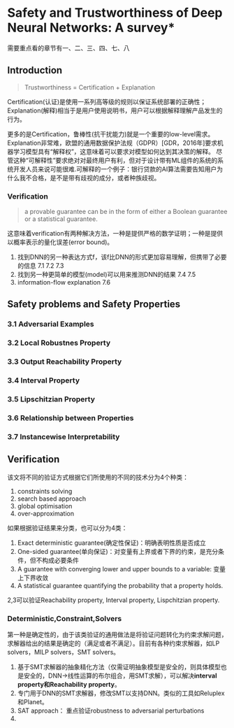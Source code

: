 # Safety and Trustworthiness of Deep Neural Networks: A survey*
需要重点看的章节有一、二、三、四、七、八

## Introduction

> Trustworthiness = Certification + Explanation

Certification(认证)是使用一系列高等级的规则以保证系统部署的正确性；Explanation(解释)相当于是用户使用说明书，用户可以根据解释理解产品发生的行为。

更多的是Certification，鲁棒性(抗干扰能力)就是一个重要的low-level需求。Explanation非常难，欧盟的通用数据保护法规（GDPR）[GDR，2016年]要求机器学习模型具有“解释权”，这意味着可以要求对模型如何达到其决策的解释。 尽管这种“可解释性”要求绝对对最终用户有利，但对于设计带有ML组件的系统的系统开发人员来说可能很难.可解释的一个例子：银行贷款的AI算法需要告知用户为什么我不合格，是不是带有歧视的成分，或者种族歧视。

### Verification
> a provable guarantee can be in the form of either a Boolean guarantee or a statistical guarantee.

这意味着verification有两种解决方法，一种是提供严格的数学证明；一种是提供以概率表示的量化误差(error bound)。
1. 找到DNN的另一种表达方式f，该f比DNN的形式更加容易理解，但携带了必要的信息 7.1 7.2 7.3
2. 找到另一种更简单的模型(model)可以用来推测DNN的结果 7.4 7.5
3. information-flow explanation 7.6

## Safety problems and Safety Properties
### 3.1 Adversarial Examples
### 3.2 Local Robustnes Property
### 3.3 Output Reachability Property
### 3.4 Interval Property

### 3.5 Lipschitzian Property
### 3.6 Relationship between Properties
### 3.7 Instancewise Interpretability

## Verification
该文将不同的验证方式根据它们所使用的不同的技术分为4个种类：
1. constraints solving
2. search based approach
3. global optimisation
4. over-approximation

如果根据验证结果来分类，也可以分为4类：
1. Exact deterministic guarantee(确定性保证)：明确表明性质是否成立
2. One-sided guarantee(单向保证)：对变量有上界或者下界的约束，是充分条件，但不构成必要条件
3. A guarantee with converging lower and upper bounds to a variable: 变量上下界收敛
4. A statistical guarantee quantifying the probability that a property holds.

2,3可以验证Reachability property, Interval property, Lispchitzian property.

### Deterministic,Constraint,Solvers
第一种是确定性的，由于该类验证的通用做法是将验证问题转化为约束求解问题，求解器给出的结果是确定的（满足或者不满足）。目前有各种约束求解器，如LP solvers，MILP solvers，SMT solvers。

1. 基于SMT求解器的抽象精化方法（仅需证明抽象模型是安全的，则具体模型也是安全的，DNN->线性运算的布尔组合，用SMT求解），可以解决**interval property和Reachability property**。
2. 专门用于DNN的SMT求解器，修改SMT以支持DNN。类似的工具如Reluplex和Planet。
3. SAT approach： 重点验证robustness to adversarial perturbations
4. 





